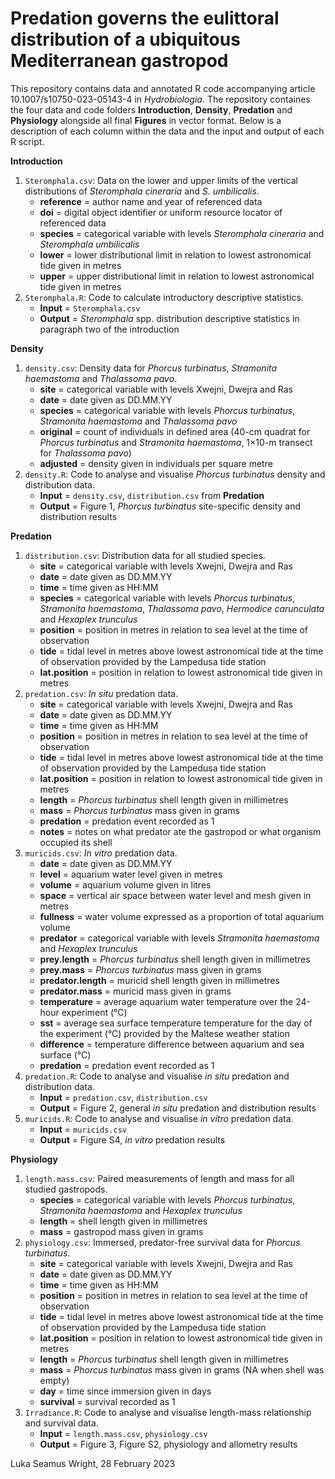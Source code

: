 # Predation governs the eulittoral distribution of a ubiquitous Mediterranean gastropod
This repository contains data and annotated R code accompanying article 10.1007/s10750-023-05143-4 in *Hydrobiologia*. The repository containes the four data and code folders **Introduction**, **Density**, **Predation** and **Physiology** alongside all final **Figures** in vector format. Below is a description of each column within the data and the input and output of each R script.

**Introduction**
1. `Steromphala.csv`: Data on the lower and upper limits of the vertical distributions of *Steromphala cineraria* and *S. umbilicalis*.
    - **reference** = author name and year of referenced data
    - **doi** = digital object identifier or uniform resource locator of referenced data
    - **species** = categorical variable with levels *Steromphala cineraria* and *Steromphala umbilicalis*
    - **lower** = lower distributional limit in relation to lowest astronomical tide given in metres
    - **upper** = upper distributional limit in relation to lowest astronomical tide given in metres
2. `Steromphala.R`: Code to calculate introductory descriptive statistics.
    - **Input** = `Steromphala.csv`
    - **Output** = *Steromphala* spp. distribution descriptive statistics in paragraph two of the introduction

**Density**
1. `density.csv`: Density data for *Phorcus turbinatus*, *Stramonita haemastoma* and *Thalassoma pavo*.
    - **site** = categorical variable with levels Xwejni, Dwejra and Ras 
    - **date** = date given as DD.MM.YY
    - **species** = categorical variable with levels *Phorcus turbinatus*, *Stramonita haemastoma* and *Thalassoma pavo*
    - **original** = count of individuals in defined area (40-cm quadrat for *Phorcus turbinatus* and *Stramonita haemastoma*, 1×10-m transect for *Thalassoma pavo*)
    - **adjusted** = density given in individuals per square metre
2. `density.R`: Code to analyse and visualise *Phorcus turbinatus* density and distribution data.
    - **Input** = `density.csv`, `distribution.csv` from **Predation**
    - **Output** = Figure 1, *Phorcus turbinatus* site-specific density and distribution results

**Predation**
1. `distribution.csv`: Distribution data for all studied species.
    - **site** = categorical variable with levels Xwejni, Dwejra and Ras
    - **date** = date given as DD.MM.YY
    - **time** = time given as HH:MM
    - **species** = categorical variable with levels *Phorcus turbinatus*, *Stramonita haemastoma*, *Thalassoma pavo*, *Hermodice carunculata* and *Hexaplex trunculus*
    - **position** = position in metres in relation to sea level at the time of observation
    - **tide** = tidal level in metres above lowest astronomical tide at the time of observation provided by the Lampedusa tide station 
    - **lat.position** = position in relation to lowest astronomical tide given in metres
2. `predation.csv`: *In situ* predation data.
    - **site** = categorical variable with levels Xwejni, Dwejra and Ras
    - **date** = date given as DD.MM.YY
    - **time** = time given as HH:MM
    - **position** = position in metres in relation to sea level at the time of observation
    - **tide** = tidal level in metres above lowest astronomical tide at the time of observation provided by the Lampedusa tide station
    - **lat.position** = position in relation to lowest astronomical tide given in metres
    - **length** = *Phorcus turbinatus* shell length given in millimetres
    - **mass** = *Phorcus turbinatus* mass given in grams
    - **predation** = predation event recorded as 1
    - **notes** = notes on what predator ate the gastropod or what organism occupied its shell
3. `muricids.csv`: *In vitro* predation data.
    - **date** = date given as DD.MM.YY
    - **level** = aquarium water level given in metres
    - **volume** = aquarium volume given in litres
    - **space** = vertical air space between water level and mesh given in metres
    - **fullness** = water volume expressed as a proportion of total aquarium volume
    - **predator** = categorical variable with levels *Stramonita haemastoma* and *Hexaplex trunculus*
    - **prey.length** = *Phorcus turbinatus* shell length given in millimetres
    - **prey.mass** = *Phorcus turbinatus* mass given in grams
    - **predator.length** = muricid shell length given in millimetres
    - **predator.mass** = muricid mass given in grams
    - **temperature** = average aquarium water temperature over the 24-hour experiment (°C)
    - **sst** = average sea surface temperature temperature for the day of the experiment (°C) provided by the Maltese weather station
    - **difference** = temperature difference between aquarium and sea surface (°C)
    - **predation** = predation event recorded as 1
4. `predation.R`: Code to analyse and visualise *in situ* predation and distribution data.
    - **Input** = `predation.csv`, `distribution.csv` 
    - **Output** = Figure 2, general *in situ* predation and distribution results
5. `muricids.R`: Code to analyse and visualise *in vitro* predation data.
    - **Input** = `muricids.csv` 
    - **Output** = Figure S4, *in vitro* predation results
    
**Physiology**
1. `length.mass.csv`: Paired measurements of length and mass for all studied gastropods.
    - **species** = categorical variable with levels *Phorcus turbinatus*, *Stramonita haemastoma* and *Hexaplex trunculus*
    - **length** = shell length given in millimetres
    - **mass** = gastropod mass given in grams
2. `physiology.csv`: Immersed, predator-free survival data for *Phorcus turbinatus*.
    - **site** = categorical variable with levels Xwejni, Dwejra and Ras
    - **date** = date given as DD.MM.YY
    - **time** = time given as HH:MM
    - **position** = position in metres in relation to sea level at the time of observation
    - **tide** = tidal level in metres above lowest astronomical tide at the time of observation provided by the Lampedusa tide station
    - **lat.position** = position in relation to lowest astronomical tide given in metres
    - **length** = *Phorcus turbinatus* shell length given in millimetres
    - **mass** = *Phorcus turbinatus* mass given in grams (NA when shell was empty)
    - **day** = time since immersion given in days
    - **survival** = survival recorded as 1
2. `Irradiance.R`: Code to analyse and visualise length-mass relationship and survival data.
    - **Input** = `length.mass.csv`, `physiology.csv`
    - **Output** = Figure 3, Figure S2, physiology and allometry results

Luka Seamus Wright, 28 February 2023
